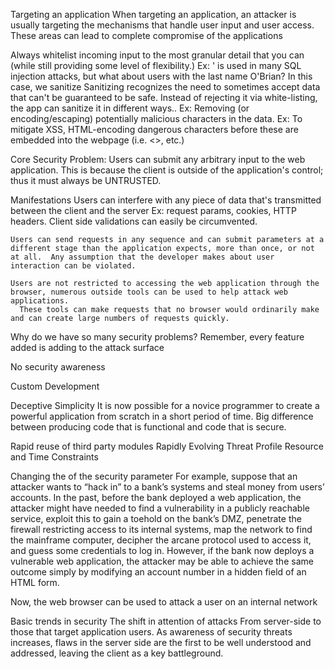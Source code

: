 Targeting an application
  When targeting an application, an attacker is usually targeting the mechanisms that handle user input and user access.
    These areas can lead to complete compromise of the applications

Always whitelist incoming input to the most granular detail that you can (while still providing some level of flexibility.)
  Ex: ' is used in many SQL injection attacks, but what about users with the last name O'Brian?
    In this case, we sanitize
      Sanitizing recognizes the need to sometimes accept data that can't be guaranteed to be safe.  Instead of rejecting it via white-listing, the app can sanitize it in different ways..
        Ex: Removing (or encoding/escaping) potentially malicious characters in the data.
          Ex: To mitigate XSS, HTML-encoding dangerous characters before these are embedded into the webpage (i.e. <>, etc.)


Core Security Problem: Users can submit any arbitrary input to the web application.
  This is because the client is outside of the application's control; thus it must always be UNTRUSTED.

  Manifestations
    Users can interfere with any piece of data that's transmitted between the client and the server
      Ex: request params, cookies, HTTP headers.  Client side validations can easily be circumvented.

    Users can send requests in any sequence and can submit parameters at a different stage than the application expects, more than once, or not at all.  Any assumption that the developer makes about user interaction can be violated.

    Users are not restricted to accessing the web application through the browser, numerous outside tools can be used to help attack web applications.
      These tools can make requests that no browser would ordinarily make and can create large numbers of requests quickly.


Why do we have so many security problems?
  Remember, every feature added is adding to the attack surface
  
  No security awareness
  
  Custom Development

  Deceptive Simplicity
    It is now possible for a novice programmer to create a powerful application from scratch in a short period of time.
    Big difference between producing code that is functional and code that is secure.

  Rapid reuse of third party modules
  Rapidly Evolving Threat Profile
  Resource and Time Constraints


Changing the of the security parameter
  For example, suppose that an attacker wants to “hack in” to a bank’s systems and steal money from users’ accounts. In the past, before the bank deployed a web application, the attacker might have needed to find a vulnerability
  in a publicly reachable service, exploit this to gain a toehold on the bank’s DMZ, penetrate the firewall restricting access to its internal systems, map the network to find the mainframe computer, decipher the arcane protocol used to access it, and guess some credentials to log in. However, if the bank now deploys a vulnerable web application, the attacker may be able to achieve the same outcome simply by modifying an account number in a hidden field of an HTML form.

  Now, the web browser can be used to attack a user on an internal network

Basic trends in security
  The shift in attention of attacks
    From server-side to those that target application users.
    As awareness of security threats increases, flaws in the server side are the first to be well understood and addressed, leaving the client as a key battleground.